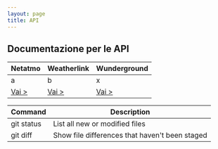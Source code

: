 ```yaml
---
layout: page
title: API
---
```


## Documentazione per le API

|  Netatmo | Weatherlink | Wunderground |
| --- | --- | --- |
| a | b | x |
| [Vai >](/api/netatmo) | [Vai >](/api/weatherlinkapi) | [Vai >](/api/wunderground) |

| Command | Description |
| --- | --- |
| git status | List all new or modified files |
| git diff | Show file differences that haven't been staged |
